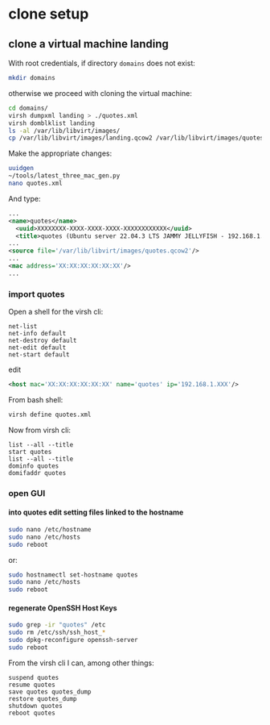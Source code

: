 # clone setup

## clone a virtual machine landing

With root credentials, if directory `domains` does not exist:

```bash
mkdir domains
```

otherwise we proceed with cloning the virtual machine:

```bash
cd domains/
virsh dumpxml landing > ./quotes.xml
virsh domblklist landing
ls -al /var/lib/libvirt/images/
cp /var/lib/libvirt/images/landing.qcow2 /var/lib/libvirt/images/quotes.qcow2
```

Make the appropriate changes:

```bash
uuidgen
~/tools/latest_three_mac_gen.py
nano quotes.xml
```

And type:

```xml
...
<name>quotes</name>
  <uuid>XXXXXXXX-XXXX-XXXX-XXXX-XXXXXXXXXXXX</uuid>
  <title>quotes (Ubuntu server 22.04.3 LTS JAMMY JELLYFISH - 192.168.1.XXX)</title>
...
<source file='/var/lib/libvirt/images/quotes.qcow2'/>
...
<mac address='XX:XX:XX:XX:XX:XX'/>
...
```

### import quotes

Open a shell for the virsh cli:

```shell
net-list
net-info default
net-destroy default
net-edit default
net-start default
```

edit

```xml
<host mac='XX:XX:XX:XX:XX:XX' name='quotes' ip='192.168.1.XXX'/>
```

From bash shell:

```bash
virsh define quotes.xml
```

Now from virsh cli:

```shell
list --all --title
start quotes
list --all --title
dominfo quotes
domifaddr quotes
```

### open GUI

#### into quotes edit setting files linked to the hostname

```bash
sudo nano /etc/hostname
sudo nano /etc/hosts
sudo reboot
```

or:

```bash
sudo hostnamectl set-hostname quotes
sudo nano /etc/hosts
sudo reboot
```

#### regenerate OpenSSH Host Keys

```bash
sudo grep -ir "quotes" /etc
sudo rm /etc/ssh/ssh_host_*
sudo dpkg-reconfigure openssh-server
sudo reboot
```

From the virsh cli I can, among other things:

```shell
suspend quotes
resume quotes
save quotes quotes_dump
restore quotes_dump
shutdown quotes
reboot quotes
```
